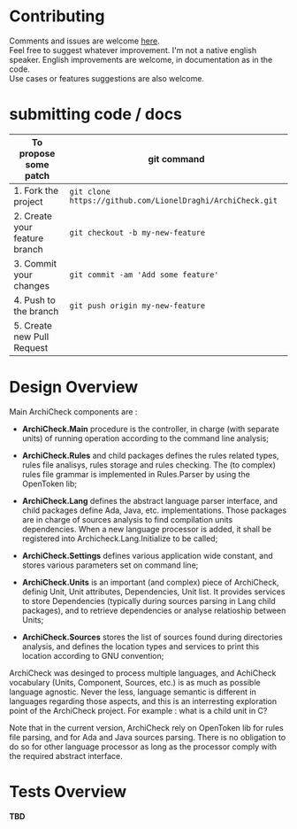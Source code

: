 # Contributing

Comments and issues are welcome [here](https://github.com/LionelDraghi/ArchiCheck/issues/new).  
Feel free to suggest whatever improvement.
I'm not a native english speaker. English improvements are welcome, in documentation as in the code.  
Use cases or features suggestions are also welcome.  

# submitting code / docs

To propose some patch          | git command
-------------------------------|-------------------------------------
 1. Fork the project           | `git clone https://github.com/LionelDraghi/ArchiCheck.git`                                    
 2. Create your feature branch | `git checkout -b my-new-feature`    
 3. Commit your changes        | `git commit -am 'Add some feature'` 
 4. Push to the branch         | `git push origin my-new-feature`    
 5. Create new Pull Request    |                                     

# Design Overview

Main ArchiCheck components are :

- **ArchiCheck.Main** procedure is the controller, in charge (with separate units) of running operation according to the command line analysis;

- **ArchiCheck.Rules** and child packages defines the rules related types, rules file analisys, rules storage and rules checking. The (to complex) rules file grammar is implemented in Rules.Parser by using the OpenToken lib;

- **ArchiCheck.Lang** defines the abstract language parser interface, and child packages define Ada, Java, etc. implementations. Those packages are in charge of sources analysis to find compilation units dependencies. When a new language processor is added, it shall be registered into Archicheck.Lang.Initialize to be called;

- **ArchiCheck.Settings** defines various application wide constant, and stores various parameters set on command line;

- **ArchiCheck.Units** is an important (and complex) piece of ArchiCheck, definig Unit, Unit attributes, Dependencies, Unit list. It provides services to store Dependencies (typically during sources parsing in Lang child packages), and to retrieve dependencies or analyse relatioship between Units;

- **ArchiCheck.Sources** stores the list of sources found during directories analysis, and defines the location types and services to print this location according to GNU convention;

ArchiCheck was desinged to process multiple languages, and AchiCheck vocabulary (Units, Component, Sources, etc.) is as much as possible language agnostic.
Never the less, language semantic is different in languages regarding those aspects, and this is an interresting exploration point of the ArchiCheck project. For example : what is a child unit in C?

Note that in the current version, ArchiCheck rely on OpenToken lib for rules file parsing, and for Ada and Java sources parsing. There is no obligation to do so for other language processor as long as the processor comply with the required abstract interface.

# Tests Overview

**TBD**


